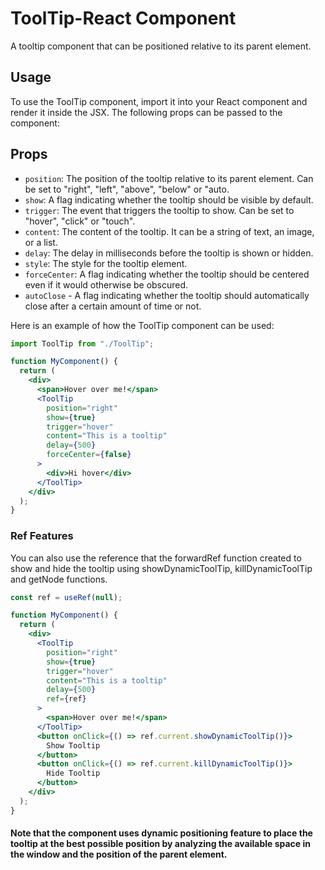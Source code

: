 # ToolTip-React Component

A tooltip component that can be positioned relative to its parent element.



## Usage

To use the ToolTip component, import it into your React component and render it inside the JSX. The following props can be passed to the component:

## Props

- `position`: The position of the tooltip relative to its parent element. Can be set to "right", "left", "above", "below" or "auto.
- `show`: A flag indicating whether the tooltip should be visible by default.
- `trigger`: The event that triggers the tooltip to show. Can be set to "hover", "click" or "touch".
- `content`: The content of the tooltip. It can be a string of text, an image, or a list.
- `delay`: The delay in milliseconds before the tooltip is shown or hidden.
- `style`: The style for the tooltip element.
- `forceCenter`: A flag indicating whether the tooltip should be centered even if it would otherwise be obscured.
- `autoClose` - A flag indicating whether the tooltip should automatically close after a certain amount of time or not.

Here is an example of how the ToolTip component can be used:

```jsx
import ToolTip from "./ToolTip";

function MyComponent() {
  return (
    <div>
      <span>Hover over me!</span>
      <ToolTip
        position="right"
        show={true}
        trigger="hover"
        content="This is a tooltip"
        delay={500}
        forceCenter={false}
      >
        <div>Hi hover</div>
      </ToolTip>
    </div>
  );
}
```

### Ref Features

You can also use the reference that the forwardRef function created to show and hide the tooltip using showDynamicToolTip, killDynamicToolTip and getNode functions.

```jsx
const ref = useRef(null);

function MyComponent() {
  return (
    <div>
      <ToolTip
        position="right"
        show={true}
        trigger="hover"
        content="This is a tooltip"
        delay={500}
        ref={ref}
      >
        <span>Hover over me!</span>
      </ToolTip>
      <button onClick={() => ref.current.showDynamicToolTip()}>
        Show Tooltip
      </button>
      <button onClick={() => ref.current.killDynamicToolTip()}>
        Hide Tooltip
      </button>
    </div>
  );
}
```

#### Note that the component uses dynamic positioning feature to place the tooltip at the best possible position by analyzing the available space in the window and the position of the parent element.
